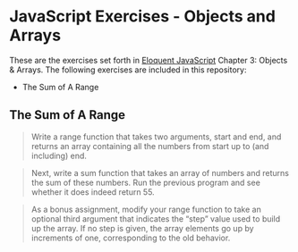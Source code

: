 JavaScript Exercises - Objects and Arrays
=========

These are the exercises set forth in [Eloquent JavaScript] Chapter 3: Objects & Arrays. The following exercises are included in this repository:

  - The Sum of A Range



The Sum of A Range
----
>Write a range function that takes two arguments, start and end, and returns an array containing all the numbers from start up to (and including) end.

>Next, write a sum function that takes an array of numbers and returns the sum of these numbers. Run the previous program and see whether it does indeed return 55.

>As a bonus assignment, modify your range function to take an optional third argument that indicates the “step” value used to build up the array. If no step is given, the array elements go up by increments of one, corresponding to the old behavior.


[Eloquent JavaScript]:http://eloquentjavascript.net/02_program_structure.html
